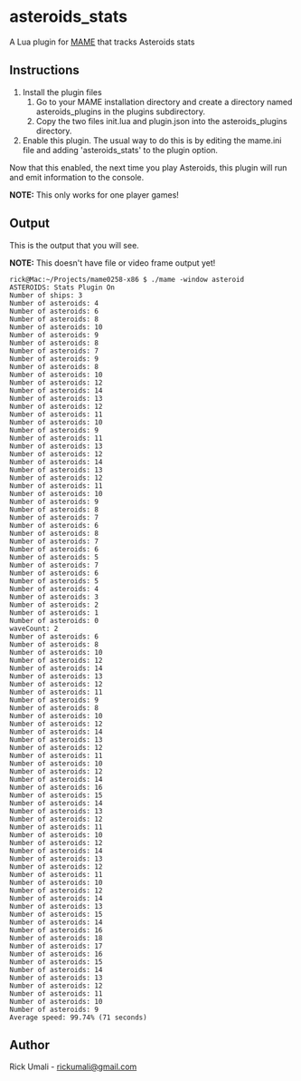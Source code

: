 # asteroids_stats

A Lua plugin for [MAME](https://www.mamedev.org) that tracks Asteroids stats

## Instructions

1. Install the plugin files
    1. Go to your MAME installation directory and create a directory named asteroids_plugins in the plugins subdirectory.
    1. Copy the two files init.lua and plugin.json into the asteroids_plugins directory.
1. Enable this plugin. The usual way to do this is by editing the mame.ini file and adding 'asteroids_stats' to the plugin option.

Now that this enabled, the next time you play Asteroids, this plugin will run and emit information to the console.

**NOTE:** This only works for one player games!

## Output

This is the output that you will see.

**NOTE:** This doesn't have file or video frame output yet! 

```
rick@Mac:~/Projects/mame0258-x86 $ ./mame -window asteroid
ASTEROIDS: Stats Plugin On
Number of ships: 3
Number of asteroids: 4
Number of asteroids: 6
Number of asteroids: 8
Number of asteroids: 10
Number of asteroids: 9
Number of asteroids: 8
Number of asteroids: 7
Number of asteroids: 9
Number of asteroids: 8
Number of asteroids: 10
Number of asteroids: 12
Number of asteroids: 14
Number of asteroids: 13
Number of asteroids: 12
Number of asteroids: 11
Number of asteroids: 10
Number of asteroids: 9
Number of asteroids: 11
Number of asteroids: 13
Number of asteroids: 12
Number of asteroids: 14
Number of asteroids: 13
Number of asteroids: 12
Number of asteroids: 11
Number of asteroids: 10
Number of asteroids: 9
Number of asteroids: 8
Number of asteroids: 7
Number of asteroids: 6
Number of asteroids: 8
Number of asteroids: 7
Number of asteroids: 6
Number of asteroids: 5
Number of asteroids: 7
Number of asteroids: 6
Number of asteroids: 5
Number of asteroids: 4
Number of asteroids: 3
Number of asteroids: 2
Number of asteroids: 1
Number of asteroids: 0
waveCount: 2
Number of asteroids: 6
Number of asteroids: 8
Number of asteroids: 10
Number of asteroids: 12
Number of asteroids: 14
Number of asteroids: 13
Number of asteroids: 12
Number of asteroids: 11
Number of asteroids: 9
Number of asteroids: 8
Number of asteroids: 10
Number of asteroids: 12
Number of asteroids: 14
Number of asteroids: 13
Number of asteroids: 12
Number of asteroids: 11
Number of asteroids: 10
Number of asteroids: 12
Number of asteroids: 14
Number of asteroids: 16
Number of asteroids: 15
Number of asteroids: 14
Number of asteroids: 13
Number of asteroids: 12
Number of asteroids: 11
Number of asteroids: 10
Number of asteroids: 12
Number of asteroids: 14
Number of asteroids: 13
Number of asteroids: 12
Number of asteroids: 11
Number of asteroids: 10
Number of asteroids: 12
Number of asteroids: 14
Number of asteroids: 13
Number of asteroids: 15
Number of asteroids: 14
Number of asteroids: 16
Number of asteroids: 18
Number of asteroids: 17
Number of asteroids: 16
Number of asteroids: 15
Number of asteroids: 14
Number of asteroids: 13
Number of asteroids: 12
Number of asteroids: 11
Number of asteroids: 10
Number of asteroids: 9
Average speed: 99.74% (71 seconds)
```

## Author

Rick Umali - rickumali@gmail.com
